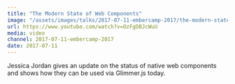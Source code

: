 ```yaml
---
title: "The Modern State of Web Components"
image: "/assets/images/talks/2017-07-11-embercamp-2017/the-modern-state-of-web-components.png"
url: https://www.youtube.com/watch?v=OzFgDBJcWuU
media: video
channel: 2017-07-11-embercamp-2017
date: 2017-07-11
---
```


Jessica Jordan gives an update on the status of native web components and shows
how they can be used via Glimmer.js today.
